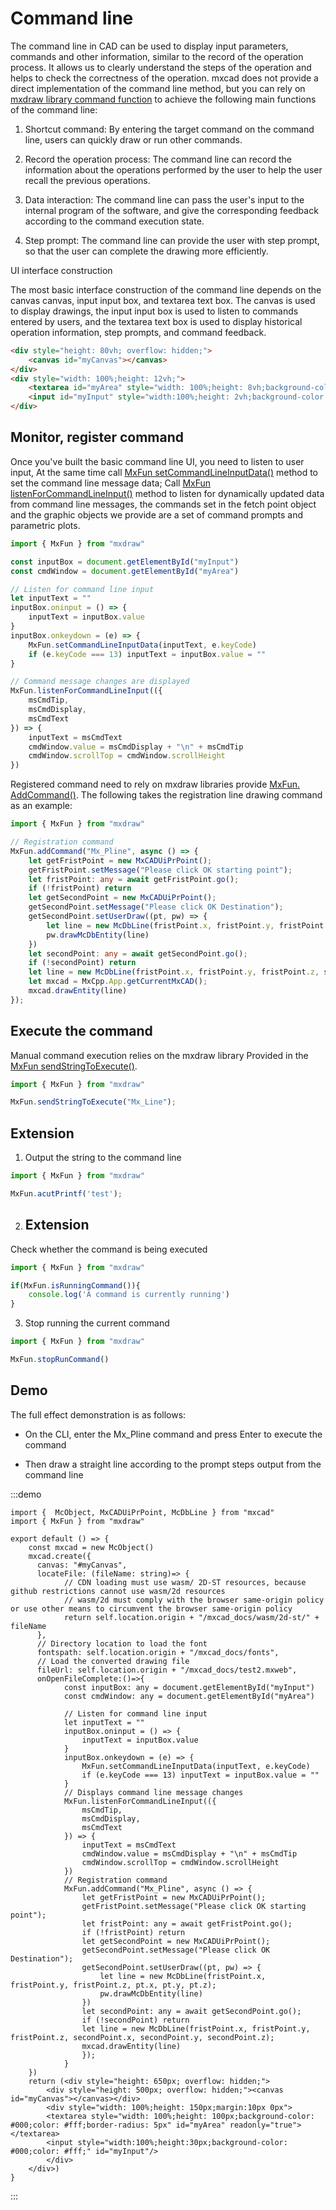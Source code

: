 # Command line

The command line in CAD can be used to display input parameters, commands and other information, similar to the record of the operation process. It allows us to clearly understand the steps of the operation and helps to check the correctness of the operation. mxcad does not provide a direct implementation of the command line method, but you can rely on [mxdraw library command function](https://www.mxdraw3d.com/mxdraw_docs/interactiveDrawing/basedOnnUsing.html) to achieve the following main functions of the command line:

1. Shortcut command: By entering the target command on the command line, users can quickly draw or run other commands.

2. Record the operation process: The command line can record the information about the operations performed by the user to help the user recall the previous operations.

3. Data interaction: The command line can pass the user's input to the internal program of the software, and give the corresponding feedback according to the command execution state.

4. Step prompt: The command line can provide the user with step prompt, so that the user can complete the drawing more efficiently.

UI interface construction

The most basic interface construction of the command line depends on the canvas canvas, input input box, and textarea text box. The canvas is used to display drawings, the input input box is used to listen to commands entered by users, and the textarea text box is used to display historical operation information, step prompts, and command feedback.

```html
<div style="height: 80vh; overflow: hidden;">
    <canvas id="myCanvas"></canvas>
</div>
<div style="width: 100%;height: 12vh;">
    <textarea id="myArea" style="width: 100%;height: 8vh;background-color: #000;color: #fff;border-radius: 5px" readonly="true"></textarea>
    <input id="myInput" style="width:100%;height: 2vh;background-color: #000;color: #fff;" />
</div>
```

## Monitor, register command

Once you've built the basic command line UI, you need to listen to user input, At the same time call [MxFun setCommandLineInputData()](https://mxcad.github.io/mxdraw_api_docs/classes/MxFun.html#setCommandLineInputData ) method to set the command line message data;
Call [MxFun listenForCommandLineInput()](https://mxcad.github.io/mxdraw_api_docs/classes/MxFun.html#listenForCommandLineInput) method to listen for dynamically updated data from command line messages, the commands set in the fetch point object and the graphic objects we provide are a set of command prompts and parametric plots.

```ts
import { MxFun } from "mxdraw"

const inputBox = document.getElementById("myInput")
const cmdWindow = document.getElementById("myArea")

// Listen for command line input
let inputText = ""
inputBox.oninput = () => {
    inputText = inputBox.value
}
inputBox.onkeydown = (e) => {
    MxFun.setCommandLineInputData(inputText, e.keyCode)
    if (e.keyCode === 13) inputText = inputBox.value = ""
}

// Command message changes are displayed
MxFun.listenForCommandLineInput(({
    msCmdTip,
    msCmdDisplay,
    msCmdText
}) => {
    inputText = msCmdText
    cmdWindow.value = msCmdDisplay + "\n" + msCmdTip
    cmdWindow.scrollTop = cmdWindow.scrollHeight
})
```
Registered command need to rely on mxdraw libraries provide [MxFun. AddCommand()](https://mxcad.github.io/mxdraw_api_docs/classes/MxFun.html#addCommand). The following takes the registration line drawing command as an example:

```ts
import { MxFun } from "mxdraw"

// Registration command
MxFun.addCommand("Mx_Pline", async () => {
    let getFristPoint = new MxCADUiPrPoint();
    getFristPoint.setMessage("Please click OK starting point");
    let fristPoint: any = await getFristPoint.go();
    if (!fristPoint) return
    let getSecondPoint = new MxCADUiPrPoint();
    getSecondPoint.setMessage("Please click OK Destination");
    getSecondPoint.setUserDraw((pt, pw) => {
        let line = new McDbLine(fristPoint.x, fristPoint.y, fristPoint.z, pt.x, pt.y, pt.z);
        pw.drawMcDbEntity(line)
    })
    let secondPoint: any = await getSecondPoint.go();
    if (!secondPoint) return
    let line = new McDbLine(fristPoint.x, fristPoint.y, fristPoint.z, secondPoint.x, secondPoint.y, secondPoint.z);
    let mxcad = MxCpp.App.getCurrentMxCAD();
    mxcad.drawEntity(line)
});
```
## Execute the command

Manual command execution relies on the mxdraw library Provided in the [MxFun sendStringToExecute()](https://mxcad.github.io/mxdraw_api_docs/classes/MxFun.html#sendStringToExecute).

```ts
import { MxFun } from "mxdraw"

MxFun.sendStringToExecute("Mx_Line");
```

## Extension

1. Output the string to the command line
```ts
import { MxFun } from "mxdraw"

MxFun.acutPrintf('test');
```

2. ## Extension

Check whether the command is being executed
```ts
import { MxFun } from "mxdraw"

if(MxFun.isRunningCommand()){
    console.log('A command is currently running')
}
```

3. Stop running the current command
```ts
import { MxFun } from "mxdraw"

MxFun.stopRunCommand()
```

## Demo

The full effect demonstration is as follows:

* On the CLI, enter the Mx_Pline command and press Enter to execute the command

* Then draw a straight line according to the prompt steps output from the command line

:::demo
```tsx
import {  McObject, MxCADUiPrPoint, McDbLine } from "mxcad"
import { MxFun } from "mxdraw"

export default () => {
    const mxcad = new McObject()
    mxcad.create({
      canvas: "#myCanvas",
      locateFile: (fileName: string)=> {
            // CDN loading must use wasm/ 2D-ST resources, because github restrictions cannot use wasm/2d resources
            // wasm/2d must comply with the browser same-origin policy or use other means to circumvent the browser same-origin policy
            return self.location.origin + "/mxcad_docs/wasm/2d-st/" + fileName
      },
      // Directory location to load the font
      fontspath: self.location.origin + "/mxcad_docs/fonts",
      // Load the converted drawing file
      fileUrl: self.location.origin + "/mxcad_docs/test2.mxweb",
      onOpenFileComplete:()=>{
            const inputBox: any = document.getElementById("myInput")
            const cmdWindow: any = document.getElementById("myArea")

            // Listen for command line input
            let inputText = ""
            inputBox.oninput = () => {
                inputText = inputBox.value
            }
            inputBox.onkeydown = (e) => {
                MxFun.setCommandLineInputData(inputText, e.keyCode)
                if (e.keyCode === 13) inputText = inputBox.value = ""
            }
            // Displays command line message changes
            MxFun.listenForCommandLineInput(({
                msCmdTip,
                msCmdDisplay,
                msCmdText
            }) => {
                inputText = msCmdText
                cmdWindow.value = msCmdDisplay + "\n" + msCmdTip
                cmdWindow.scrollTop = cmdWindow.scrollHeight
            })
            // Registration command
            MxFun.addCommand("Mx_Pline", async () => {
                let getFristPoint = new MxCADUiPrPoint();
                getFristPoint.setMessage("Please click OK starting point");
                let fristPoint: any = await getFristPoint.go();
                if (!fristPoint) return
                let getSecondPoint = new MxCADUiPrPoint();
                getSecondPoint.setMessage("Please click OK Destination");
                getSecondPoint.setUserDraw((pt, pw) => {
                    let line = new McDbLine(fristPoint.x, fristPoint.y, fristPoint.z, pt.x, pt.y, pt.z);
                    pw.drawMcDbEntity(line)
                })
                let secondPoint: any = await getSecondPoint.go();
                if (!secondPoint) return
                let line = new McDbLine(fristPoint.x, fristPoint.y, fristPoint.z, secondPoint.x, secondPoint.y, secondPoint.z);
                mxcad.drawEntity(line)
                });
            }
    })
    return (<div style="height: 650px; overflow: hidden;">
        <div style="height: 500px; overflow: hidden;"><canvas id="myCanvas"></canvas></div>
        <div style="width: 100%;height: 150px;margin:10px 0px">
        <textarea style="width: 100%;height: 100px;background-color: #000;color: #fff;border-radius: 5px" id="myArea" readonly="true"></textarea>
        <input style="width:100%;height:30px;background-color: #000;color: #fff;" id="myInput"/>
        </div>
    </div>)
}
```
:::